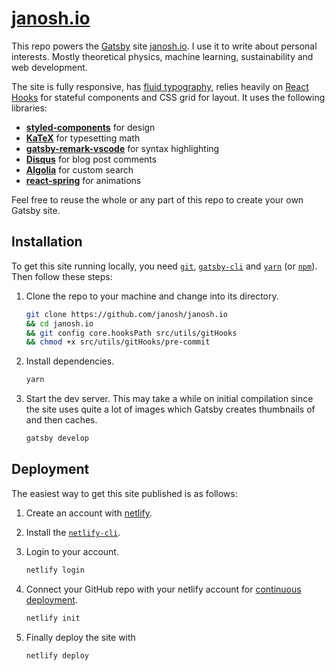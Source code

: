 # [janosh.io](https://janosh.io)

This repo powers the [Gatsby](https://gatsbyjs.org) site [janosh.io](https://janosh.io). I use it to write about personal interests. Mostly theoretical physics, machine learning, sustainability and web development.

The site is fully responsive, has [fluid typography](https://css-tricks.com/snippets/css/fluid-typography), relies heavily on [React Hooks](https://reactjs.org/docs/hooks-intro) for stateful components and CSS grid for layout. It uses the following libraries:

- [**styled-components**](https://styled-components.com) for design
- [**KaTeX**](https://katex.org) for typesetting math
- [**gatsby-remark-vscode**](https://www.gatsbyjs.org/packages/gatsby-remark-vscode) for syntax highlighting
- [**Disqus**](https://disqus.com) for blog post comments
- [**Algolia**](https://www.algolia.com) for custom search
- [**react-spring**](https://www.react-spring.io) for animations

Feel free to reuse the whole or any part of this repo to create your own Gatsby site.

## Installation

To get this site running locally, you need [`git`](https://git-scm.com), [`gatsby-cli`](https://www.gatsbyjs.org/packages/gatsby-cli) and [`yarn`](https://yarnpkg.com) (or [`npm`](https://www.npmjs.com)). Then follow these steps:

1. Clone the repo to your machine and change into its directory.

    ```sh
    git clone https://github.com/janosh/janosh.io
    && cd janosh.io
    && git config core.hooksPath src/utils/gitHooks
    && chmod +x src/utils/gitHooks/pre-commit
    ```

2. Install dependencies.

    ```sh
    yarn
    ```

3. Start the dev server. This may take a while on initial compilation since the site uses quite a lot of images which Gatsby creates thumbnails of and then caches.

    ```sh
    gatsby develop
    ```

## Deployment

The easiest way to get this site published is as follows:

1. Create an account with [netlify](https://www.netlify.com).
2. Install the [`netlify-cli`](https://www.netlify.com/docs/cli).
3. Login to your account.

    ```sh
    netlify login
    ```

4. Connect your GitHub repo with your netlify account for [continuous deployment](https://www.netlify.com/docs/cli/#continuous-deployment).

    ```sh
    netlify init
    ```

5. Finally deploy the site with

    ```sh
    netlify deploy
    ```
